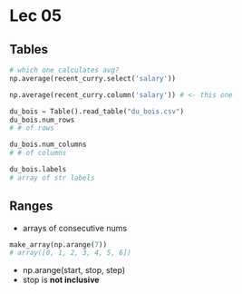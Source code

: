 # Lec 05

## Tables

```py
# which one calculates avg?
np.average(recent_curry.select('salary'))

np.average(recent_curry.column('salary')) # <- this one
```

```py
du_bois = Table().read_table("du_bois.csv")
du_bois.num_rows
# # of rows

du_bois.num_columns
# # of columns

du_bois.labels
# array of str labels
```

## Ranges

- arrays of consecutive nums

```py
make_array(np.arange(7))
# array([0, 1, 2, 3, 4, 5, 6])
```

- np.arange(start, stop, step)
- stop is **not inclusive**
